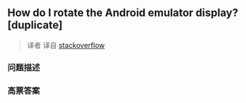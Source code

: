 ## How do I rotate the Android emulator display? [duplicate]

> 译者 译自 [stackoverflow](http://stackoverflow.com/questions/4535298/how-do-i-rotate-the-android-emulator-display) 

### 问题描述 

### 高票答案 

